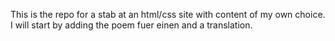 This is the repo for a stab at an html/css site with content of my own choice. I will start by adding the poem fuer einen and a translation. 
